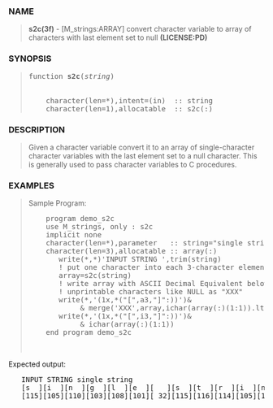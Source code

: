 <?
<body>
  <a name="top"></a>
  <div id="Container">
    <div id="Content">
      <div class="c133">
      </div><a name="0"></a>
      <h3><a name="0">NAME</a></h3>
      <blockquote>
        <b>s2c(3f)</b> - [M_strings:ARRAY] convert character variable to array of characters with last element set to null <b>(LICENSE:PD)</b>
      </blockquote><a name="contents"></a>
      <h3><a name="6">SYNOPSIS</a></h3>
      <blockquote>
        <pre>
function <b>s2c</b>(<i>string</i>)
<br />
    character(len=*),intent=(in)  :: string
    character(len=1),allocatable  :: s2c(:)
</pre>
      </blockquote><a name="2"></a>
      <h3><a name="2">DESCRIPTION</a></h3>
      <blockquote>
        Given a character variable convert it to an array of single-character character variables with the last element set to a null character. This is
        generally used to pass character variables to C procedures.
      </blockquote><a name="3"></a>
      <h3><a name="3">EXAMPLES</a></h3>
      <blockquote>
        Sample Program:
        <pre>
    program demo_s2c
    use M_strings, only : s2c
    implicit none
    character(len=*),parameter   :: string="single string"
    character(len=3),allocatable :: array(:)
       write(*,*)'INPUT STRING ',trim(string)
       ! put one character into each 3-character element of array
       array=s2c(string)
       ! write array with ASCII Decimal Equivalent below it except show
       ! unprintable characters like NULL as "XXX"
       write(*,'(1x,*("[",a3,"]":))')&amp;
            &amp; merge('XXX',array,ichar(array(:)(1:1)).lt.32)
       write(*,'(1x,*("[",i3,"]":))')&amp;
            &amp; ichar(array(:)(1:1))
    end program demo_s2c
<br />
</pre>
      </blockquote>Expected output:
      <pre>
   INPUT STRING single string
   [s  ][i  ][n  ][g  ][l  ][e  ][   ][s  ][t  ][r  ][i  ][n  ][g  ][XXX]
   [115][105][110][103][108][101][ 32][115][116][114][105][110][103][  0]
<br />
</pre><a name="4"></a>
    </div>
  </div>
</body>
